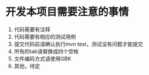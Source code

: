 # 开发本项目需要注意的事情 #

  1. 代码需要有注释
  1. 代码需要有相应的测试用例
  1. 提交代码前请确认执行mvn test，测试没有问题才能提交
  1. 所有的tab请替换成四个空格
  1. 文件编码方式请使用GBK
  1. 其他，待定